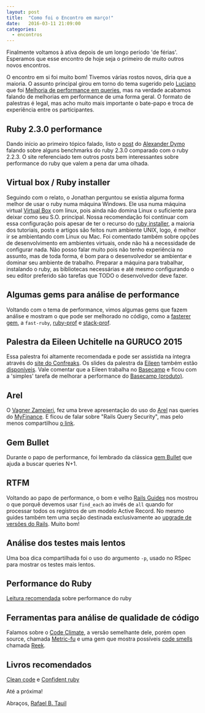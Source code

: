 ```yaml
---
layout: post
title:  "Como foi o Encontro em março!"
date:   2016-03-11 21:09:00
categories:
  - encontros
---
```


Finalmente voltamos à ativa depois de um longo período 'de férias'. Esperamos que esse encontro de hoje seja o primeiro de muito outros novos encontros.

O encontro em si foi muito bom! Tivemos várias rostos novos, diria que a maioria. O assunto principal girou em torno do tema sugerido pelo [Luciano][1] que foi [Melhoria de performance em queries][2], mas na verdade acabamos falando de melhorias em performance de uma forma geral. O formato de palestras é legal, mas acho muito mais importante o bate-papo e troca de experiência entre os participantes.

## Ruby 2.3.0 performance

Dando início ao primeiro tópico falado, listo o [post][3] do [Alexander Dymo][4] falando sobre alguns benchmarks do ruby 2.3.0 comparado com o ruby 2.2.3. O site referenciado tem outros posts bem interessantes sobre performance do ruby que valem a pena dar uma olhada.

## Virtual box / Ruby installer

Seguindo com o relato, o Jonathan perguntou se existia alguma forma melhor de usar o ruby numa máquina Windows. Ele usa numa máquina virtual [Virtual Box][5] com linux, pois ainda não domina Linux o suficiente para deixar como seu S.O. principal. Nossa recomendação foi continuar com essa configuração pois apesar de ter o recurso do [ruby installer][6], a maioria dos tutoriais, posts e artigos são feitos num ambiente UNIX, logo, é melhor ir se ambientando com Linux ou Mac. Foi comentado também sobre opções de desenvolvimento em ambientes virtuais, onde não há a necessidade de configurar nada. Não posso falar muito pois não tenho experiência no assunto, mas de toda forma, é bom para o desenvolvedor se ambientar e dominar seu ambiente de trabalho. Preparar a máquina para trabalhar, instalando o ruby, as bibliotecas necessárias e até mesmo configurando o seu editor preferido são tarefas que TODO o desenvolvedor deve fazer.

## Algumas gems para análise de performance

Voltando com o tema de performance, vimos algumas gems que fazem análise e mostram o que pode ser melhorado no código, como a [fasterer gem][7], a `fast-ruby`, [ruby-prof][8] e [stack-prof][9].

## Palestra da Eileen Uchitelle na GURUCO 2015

Essa palestra foi altamente recomendada e pode ser assistida na íntegra através do [site do Confreaks][10]. Os slides da palestra da [Eileen][11] também estão [disponíveis][12]. Vale comentar que a Eileen trabalha no [Basecamp][13] e ficou com a 'simples' tarefa de melhorar a performance do [Basecamp (produto)][14].

## Arel

O [Vagner Zampieri][16], fez uma breve apresentação do uso do [Arel][17] nas queries do [MyFinance][18]. E ficou de falar sobre "Rails Query Security", mas pelo menos compartilhou [o link][23].

## Gem Bullet

Durante o papo de performance, foi lembrado da clássica [gem Bullet][19] que ajuda a buscar queries N+1.

## RTFM

Voltando ao papo de performance, o bom e velho [Rails Guides][20] nos mostrou o que porquê devemos usar `find_each` ao invés de `all` quando for processar todos os registros de um modelo Active Record. No mesmo guides também tem uma seção destinada exclusivamente ao [upgrade de versões do Rails][21]. Muito bom!

## Análise dos testes mais lentos

Uma boa dica compartilhada foi o uso do argumento `-p`, usado no RSpec para mostrar os testes mais lentos.

## Performance do Ruby

[Leitura recomendada][22] sobre performance do ruby

## Ferramentas para análise de qualidade de código

Falamos sobre o [Code Climate][24], a versão semelhante dele, porém open source, chamada [Metric-fu][25] e uma gem que mostra possíveis [code smells][26] chamada [Reek][27].

## Livros recomendados

[Clean code][28] e [Confident ruby][29]

Até a próxima!

Abraços,
[Rafael B. Tauil][30]

[1]: https://twitter.com/lucianosousa
[2]: http://call4paperz.com/events/encontro-ruby-on-rio-marco-2016/proposals/2182
[3]: http://ruby-performance-book.com/blog/2016/02/is-ruby-2-3-faster-rails-erb-template-rendering-performance.html
[4]: https://twitter.com/alexander_dymo
[5]: https://www.virtualbox.org/
[6]: http://rubyinstaller.org/
[7]: https://github.com/DamirSvrtan/fasterer
[8]: https://github.com/ruby-prof/ruby-prof
[9]: https://github.com/tmm1/stackprof
[10]: http://confreaks.tv/videos/goruco2015-how-to-performance
[11]: https://twitter.com/eileencodes
[12]: https://speakerdeck.com/eileencodes/rubyconf-2015-how-to-performance
[13]: https://basecamp.com/about
[14]: https://basecamp.com/3/features
[15]: https://none
[16]: https://twitter.com/vagnerzampieri
[17]: https://github.com/rails/arel
[18]: http://www.myfinance.com.br/
[19]: https://github.com/flyerhzm/bullet
[20]: http://guides.rubyonrails.org/active_record_querying.html#retrieving-multiple-objects-in-batches
[21]: http://guides.rubyonrails.org/upgrading_ruby_on_rails.html
[22]: http://http://madebymarket.com/blog/dev/ruby-web-benchmark-report.html
[23]: http://rails-sqli.org/
[24]: https://codeclimate.com/
[25]: https://github.com/metricfu/metric_fu
[26]: https://en.wikipedia.org/wiki/Code_smell
[27]: https://github.com/troessner/reek
[28]: https://books.google.com.br/books/about/Clean_Code.html?id=dwSfGQAACAAJ&redir_esc=y
[29]: http://www.confidentruby.com/
[30]: https://twitter.com/tauil
